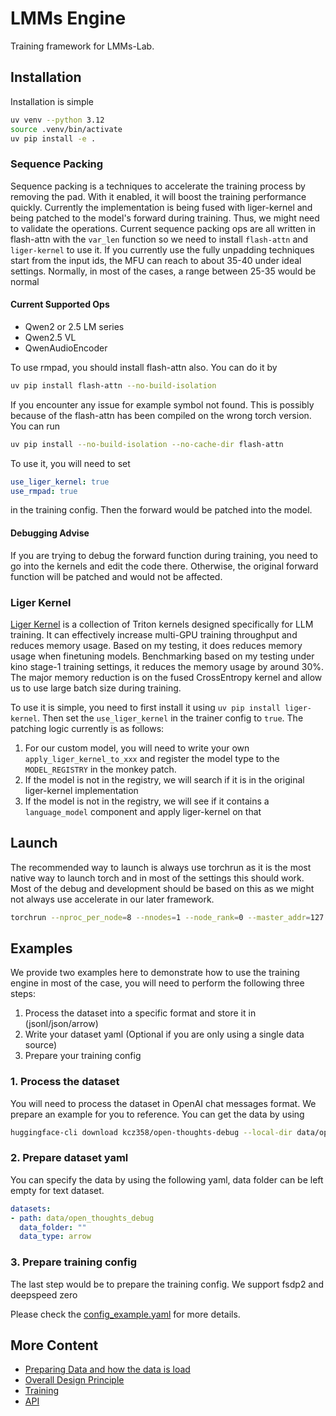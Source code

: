 
# LMMs Engine

Training framework for LMMs-Lab.


## Installation
Installation is simple
```bash
uv venv --python 3.12
source .venv/bin/activate
uv pip install -e .
```

### Sequence Packing
Sequence packing is a techniques to accelerate the training process by removing the pad. With it enabled, it will boost the training performance quickly. Currently the implementation is being fused with liger-kernel and being patched to the model's forward during training. Thus, we might need to validate the operations. Current sequence packing ops are all written in flash-attn with the `var_len` function so we need to install `flash-attn` and `liger-kernel` to use it. If you currently use the fully unpadding techniques start from the input ids, the MFU can reach to about 35-40 under ideal settings. Normally, in most of the cases, a range between 25-35 would be normal

#### Current Supported Ops
- Qwen2 or 2.5 LM series 
- Qwen2.5 VL
- QwenAudioEncoder

To use rmpad, you should install flash-attn also. You can do it by
```bash
uv pip install flash-attn --no-build-isolation
```

If you encounter any issue for example symbol not found. This is possibly because of the flash-attn has been compiled on the wrong torch version. You can run

```bash
uv pip install --no-build-isolation --no-cache-dir flash-attn
```

To use it, you will need to set
```yaml
use_liger_kernel: true
use_rmpad: true
```
in the training config. Then the forward would be patched into the model.

#### Debugging Advise

If you are trying to debug the forward function during training, you need to go into the kernels and edit the code there. Otherwise, the original forward function will be patched and would not be affected.


### Liger Kernel
[Liger Kernel](https://github.com/linkedin/Liger-Kernel) is a collection of Triton kernels designed specifically for LLM training. It can effectively increase multi-GPU training throughput and reduces memory usage. Based on my testing, it does reduces memory usage when finetuning models. Benchmarking based on my testing under kino stage-1 training settings, it reduces the memory usage by around 30%. The major memory reduction is on the fused CrossEntropy kernel and allow us to use large batch size during training.

To use it is simple, you need to first install it using `uv pip install liger-kernel`. Then set the `use_liger_kernel` in the trainer config to `true`. The patching logic currently is as follows:

1. For our custom model, you will need to write your own `apply_liger_kernel_to_xxx` and register the model type to the `MODEL_REGISTRY` in the monkey patch. 
2. If the model is not in the registry, we will search if it is in the original liger-kernel implementation
3. If the model is not in the registry, we will see if it contains a `language_model` component and apply liger-kernel on that

## Launch

The recommended way to launch is always use torchrun as it is the most native way to launch torch and in most of the settings this should work. Most of the debug and development should be based on this as we might not always use accelerate in our later framework.

```bash
torchrun --nproc_per_node=8 --nnodes=1 --node_rank=0 --master_addr=127.0.0.1 --master_port=12355 -m lmms_engine.launch.cli --config examples/config_example.yaml
```

## Examples

We provide two examples here to demonstrate how to use the training engine in most of the case, you will need to perform the following three steps:
1. Process the dataset into a specific format and store it in (jsonl/json/arrow)
2. Write your dataset yaml (Optional if you are only using a single data source)
3. Prepare your training config

### 1. Process the dataset
You will need to process the dataset in OpenAI chat messages format. We prepare an example for you to reference. You can get the data by using

```bash
huggingface-cli download kcz358/open-thoughts-debug --local-dir data/open_thoughts_debug --repo-type dataset
```

### 2. Prepare dataset yaml
You can specify the data by using the following yaml, data folder can be left empty for text dataset.
```yaml
datasets:
- path: data/open_thoughts_debug
  data_folder: ""
  data_type: arrow
```

### 3. Prepare training config
The last step would be to prepare the training config. We support fsdp2 and deepspeed zero

Please check the [config_example.yaml](examples/config_example.yaml) for more details.

## More Content
- [Preparing Data and how the data is load](docs/data_prep.md)
- [Overall Design Principle](docs/design_principle.md)
- [Training](docs/train.md)
- [API](docs/api.md)
